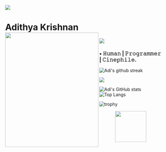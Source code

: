 

<img src="https://user-images.githubusercontent.com/73097560/115834477-dbab4500-a447-11eb-908a-139a6edaec5c.gif"></a>
# Adithya Krishnan <img align="left" src="https://github.com/fal3n-4ngel/fal3n-4ngel/blob/main/4.gif" width="300" height="370" />
<img align="center" src="https://komarev.com/ghpvc/?username=fal3n-4ngel"/> 


### • 𝙷𝚞𝚖𝚊𝚗 | 𝙿𝚛𝚘𝚐𝚛𝚊𝚖𝚖𝚎𝚛 | 𝙲𝚒𝚗𝚎𝚙𝚑𝚒𝚕𝚎.
![Adi's github streak](https://github-readme-streak-stats.herokuapp.com/?user=fal3n-4ngel&theme=blue-red)


<img src="https://user-images.githubusercontent.com/73097560/115834477-dbab4500-a447-11eb-908a-139a6edaec5c.gif"></a>

![Adi's GitHub stats](https://github-readme-stats.vercel.app/api?username=fal3n-4ngel) <img width="10" src="https://media1.giphy.corterm/mediatyer/3hrtyo7WIx7urV838kHFzW/giphy.gif">![Top Langs](https://github-readme-stats.vercel.app/api/top-langs/?username=fal3n-4ngel&layout=compact)

![trophy](https://github-profile-trophy.vercel.app/?username=fal3n-4ngel&title=MultiLanguage,Commits,PullRequest,Stars,Repositories)

<p align="center">
<img width="100" src="https://media1.giphy.com/media/3o7WIx7urV838kHFzW/giphy.gif">
</p>
